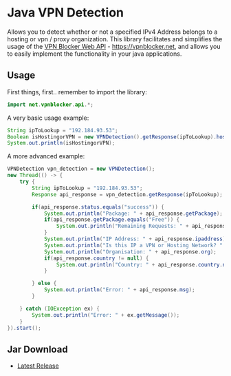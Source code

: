 # Java VPN Detection

Allows you to detect whether or not a specified IPv4 Address belongs to a hosting or vpn / proxy organization.
This library facilitates and simplifies the usage of the [VPN Blocker Web API](https://vpnblocker.net) - https://vpnblocker.net, and allows you to easily implement the functionality in your java applications.


## Usage

First things, first.. remember to import the library:

```java
import net.vpnblocker.api.*;
```


A very basic usage example:

```java
String ipToLookup = "192.184.93.53";
Boolean isHostingorVPN = new VPNDetection().getResponse(ipToLookup).hostip;
System.out.println(isHostingorVPN);
```

A more advanced example:

```java
VPNDetection vpn_detection = new VPNDetection();
new Thread(() -> {
    try {
        String ipToLookup = "192.184.93.53";
        Response api_response = vpn_detection.getResponse(ipToLookup);

        if(api_response.status.equals("success")) {
            System.out.println("Package: " + api_response.getPackage);
            if(api_response.getPackage.equals("Free")) {
                System.out.println("Remaining Requests: " + api_response.remaining_requests);
            }
            System.out.println("IP Address: " + api_response.ipaddress);
            System.out.println("Is this IP a VPN or Hosting Network? " + api_response.hostip);
            System.out.println("Organisation: " + api_response.org);
            if(api_response.country != null) {
                System.out.println("Country: " + api_response.country.name);
            }

        } else {
            System.out.println("Error: " + api_response.msg);
        }

    } catch (IOException ex) {
        System.out.println("Error: " + ex.getMessage());
    }
}).start();
```

## Jar Download
* [Latest Release](https://github.com/HiddenMotives/Java-VPNDetection/releases/latest)
